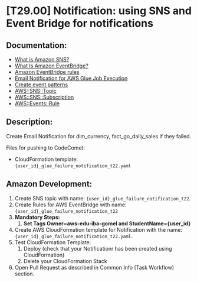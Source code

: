 # [T29.00] Notification: using SNS and Event Bridge for notifications

## Documentation:

- [What is Amazon SNS?](https://docs.aws.amazon.com/sns/latest/dg/welcome.html)
- [What Is Amazon EventBridge?](https://docs.aws.amazon.com/eventbridge/latest/userguide/eb-what-is.html)
- [Amazon EventBridge rules](https://docs.aws.amazon.com/eventbridge/latest/userguide/eb-rules.html)
- [Email Notification for AWS Glue Job Execution](https://helicaltech.com/email-notification-for-aws-glue-job-execution/)
- [Create event patterns](https://docs.aws.amazon.com/eventbridge/latest/userguide/eb-event-patterns.html#eb-create-pattern)
- [AWS::SNS::Topic](https://docs.aws.amazon.com/AWSCloudFormation/latest/UserGuide/aws-resource-sns-topic.html)
- [AWS::SNS::Subscription](https://docs.aws.amazon.com/AWSCloudFormation/latest/UserGuide/aws-resource-sns-subscription.html)
- [AWS::Events::Rule](https://docs.aws.amazon.com/AWSCloudFormation/latest/UserGuide/aws-resource-events-rule.html)

## Description:

Create Email Notification for dim_currency, fact_go_daily_sales if they failed.

Files for pushing to CodeComet:

- CloudFormation template: `{user_id}_glue_failure_notification_t22.yaml`

## Amazon Development:

1. Create SNS topic with name: `{user_id}_glue_failure_notification_t22`.
2. Create Rules for AWS EventBridge with name: `{user_id}_glue_failure_notification_t22`
3. **Mandatory Steps:**
   1. **Set Tags Owner=aws-edu-iba-gomel and StudentName={user_id}**
4. Create AWS CloudFormation template for Notification with the name: `{user_id}_glue_failure_notification_t22.yaml`.
5. Test CloudFormation Template:
   1. Deploy (check that your Notificationr has been created using CloudFormation)
   2. Delete your CloudFormation Stack
6. Open Pull Request as described in Common Info (Task Workflow) section.